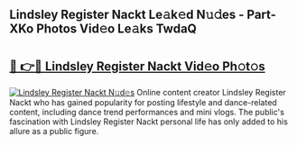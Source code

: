 ## Lindsley Register Nackt Le𝚊k𝚎d N𝚞𝚍es - Part-XKo Photos Vid𝚎o Le𝚊ks TwdaQ

# <h2><a href="http://fbao3yf.evod.top/?m=Lindsley+Register+Nackt">🔗 👉🔴 Lindsley Register Nackt Vid𝚎o Ph𝚘t𝚘s</a></h2>

[![Lindsley Register Nackt N𝚞d𝚎s](https://i.imgur.com/8V9OHl7.gif)](http://fbao3yf.evod.top/?m=Lindsley+Register+Nackt)
Online content creator Lindsley Register Nackt who has gained popularity for posting lifestyle and dance-related content, including dance trend performances and mini vlogs. The public's fascination with Lindsley Register Nackt personal life has only added to his allure as a public figure. 
